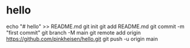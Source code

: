 # hello
echo "# hello" >> README.md
git init
git add README.md
git commit -m "first commit"
git branch -M main
git remote add origin https://github.com/pinkheisen/hello.git
git push -u origin main
